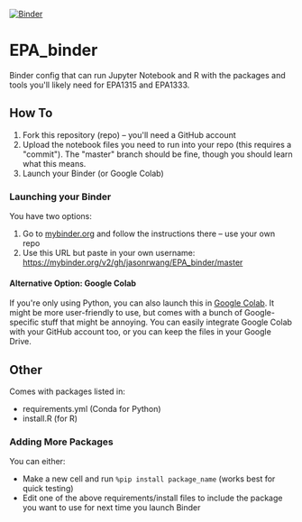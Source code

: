 [![Binder](https://mybinder.org/badge_logo.svg)](https://mybinder.org/v2/gh/jasonrwang/EPA_binder/master)

# EPA_binder

Binder config that can run Jupyter Notebook and R with the packages and tools you'll likely need for EPA1315 and EPA1333.

## How To

1. Fork this repository (repo) – you'll need a GitHub account
2. Upload the notebook files you need to run into your repo (this requires a "commit"). The "master" branch should be fine, though you should learn what this means.
3. Launch your Binder (or Google Colab)

### Launching your Binder

You have two options:

1. Go to [mybinder.org](https://mybinder.org) and follow the instructions there – use your own repo
2. Use this URL but paste in your own username: https://mybinder.org/v2/gh/jasonrwang/EPA_binder/master


#### Alternative Option: Google Colab

If you're only using Python, you can also launch this in [Google Colab](https://colab.research.google.com/). It might be more user-friendly to use, but comes with a bunch of Google-specific stuff that might be annoying. You can easily integrate Google Colab with your GitHub account too, or you can keep the files in your Google Drive.

## Other

Comes with packages listed in:

- requirements.yml (Conda for Python)
- install.R (for R)

### Adding More Packages

You can either:
- Make a new cell and run `%pip install package_name` (works best for quick testing)
- Edit one of the above requirements/install files to include the package you want to use for next time you launch Binder
